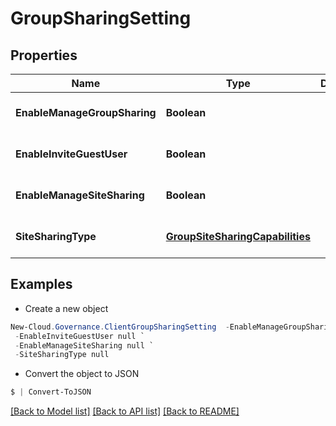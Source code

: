 # GroupSharingSetting
## Properties

Name | Type | Description | Notes
------------ | ------------- | ------------- | -------------
**EnableManageGroupSharing** | **Boolean** |  | [optional] [default to null]
**EnableInviteGuestUser** | **Boolean** |  | [optional] [default to null]
**EnableManageSiteSharing** | **Boolean** |  | [optional] [default to null]
**SiteSharingType** | [**GroupSiteSharingCapabilities**](GroupSiteSharingCapabilities.md) |  | [optional] [default to null]

## Examples

- Create a new object
```powershell
New-Cloud.Governance.ClientGroupSharingSetting  -EnableManageGroupSharing null `
 -EnableInviteGuestUser null `
 -EnableManageSiteSharing null `
 -SiteSharingType null
```

- Convert the object to JSON
```powershell
$ | Convert-ToJSON
```


[[Back to Model list]](../README.md#documentation-for-models) [[Back to API list]](../README.md#documentation-for-api-endpoints) [[Back to README]](../README.md)

